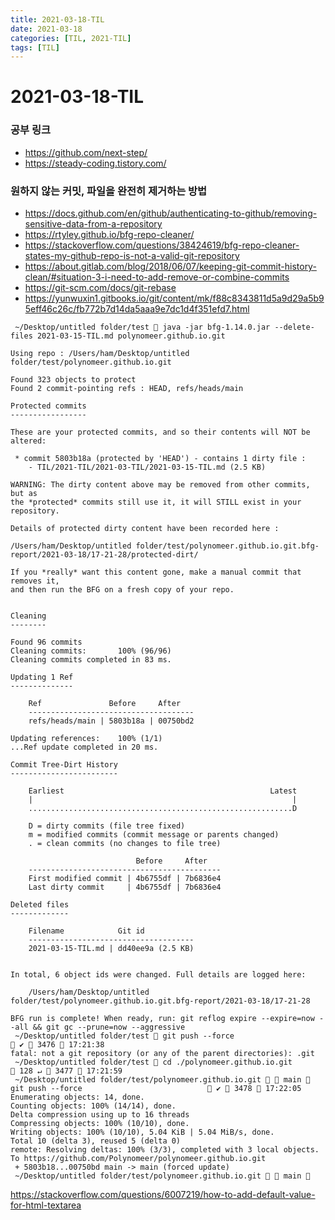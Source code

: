 ```yaml
---
title: 2021-03-18-TIL
date: 2021-03-18
categories: [TIL, 2021-TIL]
tags: [TIL]
---
```


# 2021-03-18-TIL

### 공부 링크

- https://github.com/next-step/
- https://steady-coding.tistory.com/

### 원하지 않는 커밋, 파일을 완전히 제거하는 방법

- https://docs.github.com/en/github/authenticating-to-github/removing-sensitive-data-from-a-repository
- https://rtyley.github.io/bfg-repo-cleaner/
- https://stackoverflow.com/questions/38424619/bfg-repo-cleaner-states-my-github-repo-is-not-a-valid-git-repository
- https://about.gitlab.com/blog/2018/06/07/keeping-git-commit-history-clean/#situation-3-i-need-to-add-remove-or-combine-commits
- https://git-scm.com/docs/git-rebase
- https://yunwuxin1.gitbooks.io/git/content/mk/f88c8343811d5a9d29a5b95eff46c26c/fb772b7d14da5aaa9e7dc1d4f351efd7.html

```
 ~/Desktop/untitled folder/test  java -jar bfg-1.14.0.jar --delete-files 2021-03-15-TIL.md polynomeer.github.io.git

Using repo : /Users/ham/Desktop/untitled folder/test/polynomeer.github.io.git

Found 323 objects to protect
Found 2 commit-pointing refs : HEAD, refs/heads/main

Protected commits
-----------------

These are your protected commits, and so their contents will NOT be altered:

 * commit 5803b18a (protected by 'HEAD') - contains 1 dirty file :
	- TIL/2021-TIL/2021-03-TIL/2021-03-15-TIL.md (2.5 KB)

WARNING: The dirty content above may be removed from other commits, but as
the *protected* commits still use it, it will STILL exist in your repository.

Details of protected dirty content have been recorded here :

/Users/ham/Desktop/untitled folder/test/polynomeer.github.io.git.bfg-report/2021-03-18/17-21-28/protected-dirt/

If you *really* want this content gone, make a manual commit that removes it,
and then run the BFG on a fresh copy of your repo.


Cleaning
--------

Found 96 commits
Cleaning commits:       100% (96/96)
Cleaning commits completed in 83 ms.

Updating 1 Ref
--------------

	Ref               Before     After
	-------------------------------------
	refs/heads/main | 5803b18a | 00750bd2

Updating references:    100% (1/1)
...Ref update completed in 20 ms.

Commit Tree-Dirt History
------------------------

	Earliest                                              Latest
	|                                                          |
	...........................................................D

	D = dirty commits (file tree fixed)
	m = modified commits (commit message or parents changed)
	. = clean commits (no changes to file tree)

	                        Before     After
	-------------------------------------------
	First modified commit | 4b6755df | 7b6836e4
	Last dirty commit     | 4b6755df | 7b6836e4

Deleted files
-------------

	Filename            Git id
	-------------------------------------
	2021-03-15-TIL.md | dd40ee9a (2.5 KB)


In total, 6 object ids were changed. Full details are logged here:

	/Users/ham/Desktop/untitled folder/test/polynomeer.github.io.git.bfg-report/2021-03-18/17-21-28

BFG run is complete! When ready, run: git reflog expire --expire=now --all && git gc --prune=now --aggressive
 ~/Desktop/untitled folder/test  git push --force                                                               ✔  3476  17:21:38
fatal: not a git repository (or any of the parent directories): .git
 ~/Desktop/untitled folder/test  cd ./polynomeer.github.io.git                                              128 ↵  3477  17:21:59
 ~/Desktop/untitled folder/test/polynomeer.github.io.git   main  git push --force                             ✔  3478  17:22:05
Enumerating objects: 14, done.
Counting objects: 100% (14/14), done.
Delta compression using up to 16 threads
Compressing objects: 100% (10/10), done.
Writing objects: 100% (10/10), 5.04 KiB | 5.04 MiB/s, done.
Total 10 (delta 3), reused 5 (delta 0)
remote: Resolving deltas: 100% (3/3), completed with 3 local objects.
To https://github.com/Polynomeer/polynomeer.github.io.git
 + 5803b18...00750bd main -> main (forced update)
 ~/Desktop/untitled folder/test/polynomeer.github.io.git   main 
```

https://stackoverflow.com/questions/6007219/how-to-add-default-value-for-html-textarea